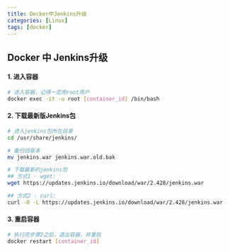```yaml
---
title: Docker中Jenkins升级
categories: [Linux]
tags: [docker]
---
```


## Docker 中 Jenkins升级

#### 1. 进入容器

```sh
# 进入容器，记得一定用root用户
docker exec -it -u root [container_id] /bin/bash
```



#### 2. 下载最新版Jenkins包

```sh
# 进入jenkins包所在目录
cd /usr/share/jenkins/

# 备份旧版本
mv jenkins.war jenkins.war.old.bak

# 下载最新的jenkins包
## 方式1 - wget:
wget https://updates.jenkins.io/download/war/2.428/jenkins.war

## 方式2 - curl:
curl -O -L https://updates.jenkins.io/download/war/2.428/jenkins.war

```



#### 3. 重启容器

```sh
# 执行完步骤2之后，退出容器，并重启
docker restart [container_id]
```

